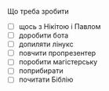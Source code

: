 Що треба зробити
- [ ] щось з Нікітою і Павлом
- [ ] доробити бота
- [ ] допиляти лінукс
- [ ] повчити пропрезентер
- [ ] поробити магістерську
- [ ] поприбирати
- [ ] почитати Біблію
